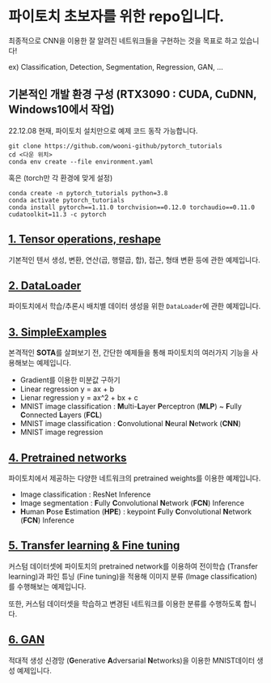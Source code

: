 # 파이토치 초보자를 위한 repo입니다.

최종적으로 CNN을 이용한 잘 알려진 네트워크들을 구현하는 것을 목표로 하고 있습니다!

ex) Classification, Detection, Segmentation, Regression, GAN, ...


## 기본적인 개발 환경 구성 (RTX3090 : CUDA, CuDNN, Windows10에서 작업)

22.12.08 현재, 파이토치 설치만으로 예제 코드 동작 가능합니다.

```
git clone https://github.com/wooni-github/pytorch_tutorials
cd <다운 위치>
conda env create --file environment.yaml
```

혹은 (torch만 각 환경에 맞게 설정)

```
conda create -n pytorch_tutorials python=3.8
conda activate pytorch_tutorials
conda install pytorch==1.11.0 torchvision==0.12.0 torchaudio==0.11.0 cudatoolkit=11.3 -c pytorch
```

## [1. Tensor operations, reshape](https://github.com/wooni-github/pytorch_tutorials/blob/main/1.Tensors/1.Tensors.md)

기본적인 텐서 생성, 변환, 연산(곱, 행렬곱, 합), 접근, 형태 변환 등에 관한 예제입니다.


## [2. DataLoader](https://github.com/wooni-github/pytorch_tutorials/blob/main/2.DataLoader/2.DataLoader.md)

파이토치에서 학습/추론시 배치별 데이터 생성을 위한 `DataLoader`에 관한 예제입니다.


## [3. SimpleExamples](https://github.com/wooni-github/pytorch_tutorials/blob/main/2.DataLoader/3.SimpleExamples.md)

본격적인 **SOTA**를 살펴보기 전, 간단한 예제들을 통해 파이토치의 여러가지 기능을 사용해보는 예제입니다.

* Gradient를 이용한 미분값 구하기
* Linear regression y = ax + b
* Lienar regression y = ax^2 + bx + c
* MNIST image classification : **M**ulti-**L**ayer **P**erceptron (**MLP**) ~ **F**ully **C**onnected **L**ayers (**FCL**)
* MNIST image classification : **C**onvolutional **N**eural **N**etwork (**CNN**)
* MNIST image regression
 
## [4. Pretrained networks]()

파이토치에서 제공하는 다양한 네트워크의 pretrained weights를 이용한 예제입니다.

* Image classification : ResNet Inference
* Image segmentation : **F**ully **C**onvolutional **N**etwork (**FCN**) Inference
* **H**uman **P**ose **E**stimation (**HPE**) : keypoint **F**ully **C**onvolutional **N**etwork (**FCN**) Inference

## [5. Transfer learning & Fine tuning]()

커스텀 데이터셋에 파이토치의 pretrained network를 이용하여 전이학습 (Transfer learning)과 파인 튜닝 (Fine tuning)을 적용해 이미지 분류 (Image classification)를 수행해보는 예제입니다.

또한, 커스텀 데이터셋을 학습하고 변경된 네트워크를 이용한 분류를 수행하도록 합니다. 

## [6. GAN]()

적대적 생성 신경망 (**G**enerative **A**dversarial **N**etworks)을 이용한 MNIST데이터 생성 예제입니다.

